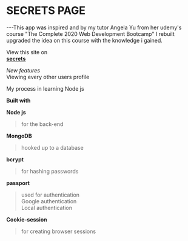 # SECRETS PAGE
---This app was inspired and by my tutor Angela Yu
from her udemy's course "The Complete 2020 Web Development Bootcamp"
I rebuilt upgraded the idea on this course with the knowledge i gained.

View this site on  
**[secrets](https://secretly-hidden.herokuapp.com  "The best secrets app out there")**   

*New features*  
Viewing every other users profile

My process in learning Node js

__Built with__

__Node js__ 
> for the back-end

__MongoDB__
> hooked up to a database

__bcrypt__
> for hashing passwords

__passport__
> used for authentication  
> Google authentication  
>Local authentication

__Cookie-session__
> for creating browser sessions
